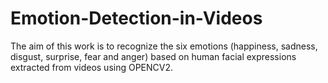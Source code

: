 # Emotion-Detection-in-Videos
The aim of this work is to recognize the six emotions (happiness, sadness, disgust, surprise, fear and anger) based on human facial expressions extracted from videos using OPENCV2. 
